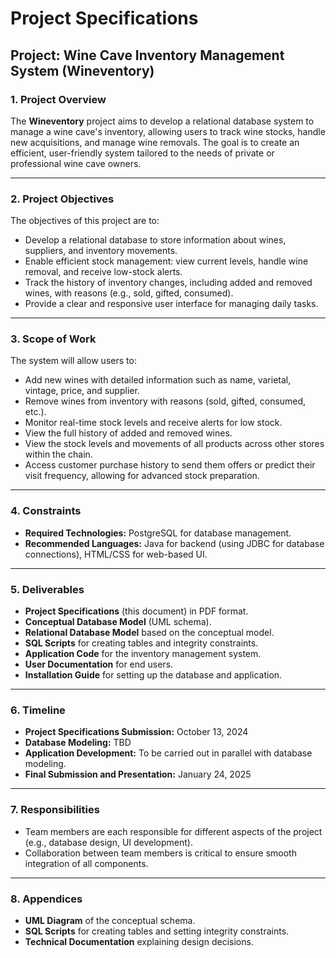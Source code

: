 # Project Specifications
## Project: Wine Cave Inventory Management System (Wineventory)

### 1. **Project Overview**
The **Wineventory** project aims to develop a relational database system to manage a wine cave's inventory, allowing users to track wine stocks, handle new acquisitions, and manage wine removals. The goal is to create an efficient, user-friendly system tailored to the needs of private or professional wine cave owners.

---

### 2. **Project Objectives**
The objectives of this project are to:
- Develop a relational database to store information about wines, suppliers, and inventory movements.
- Enable efficient stock management: view current levels, handle wine removal, and receive low-stock alerts.
- Track the history of inventory changes, including added and removed wines, with reasons (e.g., sold, gifted, consumed).
- Provide a clear and responsive user interface for managing daily tasks.

---

### 3. **Scope of Work**
The system will allow users to:
- Add new wines with detailed information such as name, varietal, vintage, price, and supplier.
- Remove wines from inventory with reasons (sold, gifted, consumed, etc.).
- Monitor real-time stock levels and receive alerts for low stock.
- View the full history of added and removed wines.
- View the stock levels and movements of all products across other stores within the chain.
- Access customer purchase history to send them offers or predict their visit frequency, allowing for advanced stock preparation.

---

### 4. **Constraints**
- **Required Technologies:** PostgreSQL for database management.
- **Recommended Languages:** Java for backend (using JDBC for database connections), HTML/CSS for web-based UI.

---

### 5. **Deliverables**
- **Project Specifications** (this document) in PDF format.
- **Conceptual Database Model** (UML schema).
- **Relational Database Model** based on the conceptual model.
- **SQL Scripts** for creating tables and integrity constraints.
- **Application Code** for the inventory management system.
- **User Documentation** for end users.
- **Installation Guide** for setting up the database and application.

---

### 6. **Timeline**
- **Project Specifications Submission:** October 13, 2024
- **Database Modeling:** TBD
- **Application Development:** To be carried out in parallel with database modeling.
- **Final Submission and Presentation:** January 24, 2025

---

### 7. **Responsibilities**
- Team members are each responsible for different aspects of the project (e.g., database design, UI development).
- Collaboration between team members is critical to ensure smooth integration of all components.

---

### 8. **Appendices**
- **UML Diagram** of the conceptual schema.
- **SQL Scripts** for creating tables and setting integrity constraints.
- **Technical Documentation** explaining design decisions.
